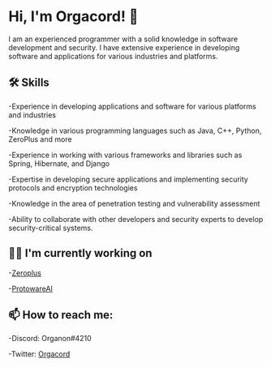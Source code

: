 
# Hi, I'm Orgacord! 👋

I am an experienced programmer with a solid knowledge in software development and security. I have extensive experience in developing software and applications for various industries and platforms.

## 🛠 Skills
  -Experience in developing applications and software for various platforms and industries

  -Knowledge in various programming languages such as Java, C++, Python, ZeroPlus and more

  -Experience in working with various frameworks and libraries such as Spring, Hibernate, and Django

  -Expertise in developing secure applications and implementing security protocols and encryption technologies

  -Knowledge in the area of penetration testing and vulnerability assessment

  -Ability to collaborate with other developers and security experts to develop security-critical systems.
  
## 👩‍💻 I'm currently working on
-[Zeroplus](https://github.com/Orgacord/Zero-Plus)

-[ProtowareAI](https://github.com/Orgacord/ProtowareAI) 


## 📫 How to reach me:
-Discord: Organon#4210

-Twitter: [Orgacord](https://twitter.com/orgacord)

<!---
Orgacord/Orgacord is a ✨ special ✨ repository because its `README.md` (this file) appears on your GitHub profile.
You can click the Preview link to take a look at your changes.
--->
